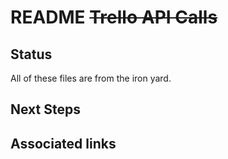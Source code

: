 # README ~~Trello API Calls~~

## Status
All of these files are from the iron yard.

## Next Steps

## Associated links